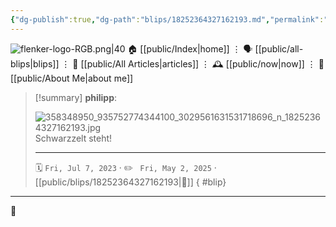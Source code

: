 ```yaml
---
{"dg-publish":true,"dg-path":"blips/18252364327162193.md","permalink":"/blips/18252364327162193/","title":"philipp on instagram @ 2023-07-07"}
---
```



<div class="transclusion internal-embed is-loaded"><div class="markdown-embed">




![flenker-logo-RGB.png|40](/img/user/attachments/flenker-logo-RGB.png)
🏠 [[public/Index\|home]]  ⋮ 🗣️ [[public/all-blips\|blips]] ⋮  📝 [[public/All Articles\|articles]]  ⋮ 🕰️ [[public/now\|now]] ⋮ 🪪 [[public/About Me\|about me]]


</div></div>


> [!summary] **philipp**:
>
> ![358348950_935752774344100_3029561631531718696_n_18252364327162193.jpg](/img/user/attachments/358348950_935752774344100_3029561631531718696_n_18252364327162193.jpg)
> Schwarzzelt steht!
> - - -
>
> 🗓️ <code>Fri, Jul 7, 2023</code>  · ✏️ <code> Fri, May 2, 2025</code>  · [[public/blips/18252364327162193\|🔗]]
{ #blip}


- - -

 👾

